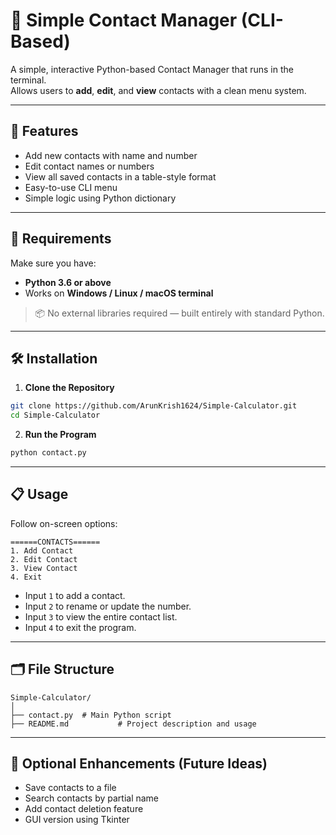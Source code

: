 # 📇 Simple Contact Manager (CLI-Based)

A simple, interactive Python-based Contact Manager that runs in the terminal.  
Allows users to **add**, **edit**, and **view** contacts with a clean menu system.

---

## 🚀 Features
- Add new contacts with name and number  
- Edit contact names or numbers  
- View all saved contacts in a table-style format  
- Easy-to-use CLI menu  
- Simple logic using Python dictionary

---

## 🧰 Requirements

Make sure you have:

- **Python 3.6 or above**  
- Works on **Windows / Linux / macOS terminal**

> 📦 No external libraries required — built entirely with standard Python.

---

## 🛠️ Installation

1. **Clone the Repository**  
```bash
git clone https://github.com/ArunKrish1624/Simple-Calculator.git
cd Simple-Calculator
```

2. **Run the Program**  
```bash
python contact.py
```

---

## 📋 Usage

Follow on-screen options:

```
======CONTACTS======
1. Add Contact
2. Edit Contact
3. View Contact
4. Exit
```

- Input `1` to add a contact.
- Input `2` to rename or update the number.
- Input `3` to view the entire contact list.
- Input `4` to exit the program.

---

## 🗂️ File Structure

```
Simple-Calculator/
│
├── contact.py  # Main Python script
├── README.md           # Project description and usage
```

---

## 📌 Optional Enhancements (Future Ideas)
- Save contacts to a file
- Search contacts by partial name
- Add contact deletion feature
- GUI version using Tkinter
